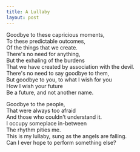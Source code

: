 ```yaml
---
title: A Lullaby
layout: post
---
```


Goodbye to these capricious moments, \
To these predictable outcomes, \
Of the things that we create. \
There's no need for anything, \
But the exhaling of the burdens \
That we have created by association with the devil. \
There's no need to say goodbye to them, \
But goodbye to you, to what I wish for you \
How I wish your future \
Be a future, and not another name.

Goodbye to the people, \
That were always too afraid \
And those who couldn't understand it. \
I occupy someplace in-between \
The rhythm pities me. \
This is my lullaby, sung as the angels are falling. \
Can I ever hope to perform something else?
